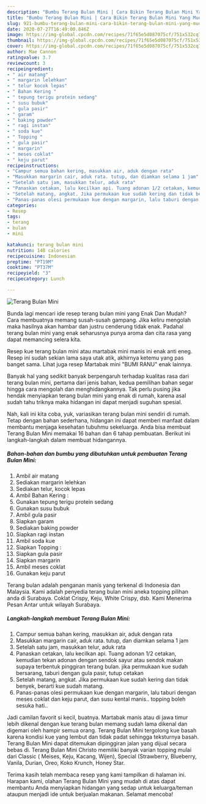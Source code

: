 ```yaml
---
description: "Bumbu Terang Bulan Mini | Cara Bikin Terang Bulan Mini Yang Mudah Dan Praktis"
title: "Bumbu Terang Bulan Mini | Cara Bikin Terang Bulan Mini Yang Mudah Dan Praktis"
slug: 921-bumbu-terang-bulan-mini-cara-bikin-terang-bulan-mini-yang-mudah-dan-praktis
date: 2020-07-27T16:49:00.846Z
image: https://img-global.cpcdn.com/recipes/71f65e5d087075cf/751x532cq70/terang-bulan-mini-foto-resep-utama.jpg
thumbnail: https://img-global.cpcdn.com/recipes/71f65e5d087075cf/751x532cq70/terang-bulan-mini-foto-resep-utama.jpg
cover: https://img-global.cpcdn.com/recipes/71f65e5d087075cf/751x532cq70/terang-bulan-mini-foto-resep-utama.jpg
author: Mae Cannon
ratingvalue: 3.7
reviewcount: 3
recipeingredient:
- " air matang"
- " margarin lelehkan"
- " telur kocok lepas"
- " Bahan Kering "
- " tepung terigu protein sedang"
- " susu bubuk"
- " gula pasir"
- " garam"
- " baking powder"
- " ragi instan"
- " soda kue"
- " Topping "
- " gula pasir"
- " margarin"
- " meses coklat"
- " keju parut"
recipeinstructions:
- "Campur semua bahan kering, masukkan air, aduk dengan rata"
- "Masukkan margarin cair, aduk rata. tutup, dan diamkan selama 1 jam"
- "Setelah satu jam, masukkan telur, aduk rata"
- "Panaskan cetakan, lalu kecilkan api. Tuang adonan 1/2 cetakan, kemudian tekan adonan dengan sendok sayur atau sendok makan supaya terbentuk pinggiran terang bulan. jika permukaan kue sudah bersarang, taburi dengan gula pasir, tutup cetakan"
- "Setelah matang, angkat. Jika permukaan kue sudah kering dan tidak benyek, berarti kue sudah matang."
- "Panas-panas olesi permukaan kue dengan margarin, lalu taburi dengan meses coklat dan keju parut, dan susu kental manis.. topping boleh sesuka hati.."
categories:
- Resep
tags:
- terang
- bulan
- mini

katakunci: terang bulan mini 
nutrition: 148 calories
recipecuisine: Indonesian
preptime: "PT19M"
cooktime: "PT37M"
recipeyield: "3"
recipecategory: Lunch

---
```



![Terang Bulan Mini](https://img-global.cpcdn.com/recipes/71f65e5d087075cf/751x532cq70/terang-bulan-mini-foto-resep-utama.jpg)

Bunda lagi mencari ide resep terang bulan mini yang Enak Dan Mudah? Cara membuatnya memang susah-susah gampang. Jika keliru mengolah maka hasilnya akan hambar dan justru cenderung tidak enak. Padahal terang bulan mini yang enak seharusnya punya aroma dan cita rasa yang dapat memancing selera kita.

Resep kue terang bulan mini atau martabak mini manis ini enak anti eneg. Resep ini sudah sekian lama saya utak atik, akhirnya ketemu yang pas banget sama. Lihat juga resep Martabak mini &#34;BUMI RANU&#34; enak lainnya.

Banyak hal yang sedikit banyak berpengaruh terhadap kualitas rasa dari terang bulan mini, pertama dari jenis bahan, kedua pemilihan bahan segar hingga cara mengolah dan menghidangkannya. Tak perlu pusing jika hendak menyiapkan terang bulan mini yang enak di rumah, karena asal sudah tahu triknya maka hidangan ini dapat menjadi suguhan spesial.


Nah, kali ini kita coba, yuk, variasikan terang bulan mini sendiri di rumah. Tetap dengan bahan sederhana, hidangan ini dapat memberi manfaat dalam membantu menjaga kesehatan tubuhmu sekeluarga. Anda bisa membuat Terang Bulan Mini memakai 16 bahan dan 6 tahap pembuatan. Berikut ini langkah-langkah dalam membuat hidangannya.

<!--inarticleads1-->

##### Bahan-bahan dan bumbu yang dibutuhkan untuk pembuatan Terang Bulan Mini:

1. Ambil  air matang
1. Sediakan  margarin lelehkan
1. Sediakan  telur, kocok lepas
1. Ambil  Bahan Kering :
1. Gunakan  tepung terigu protein sedang
1. Gunakan  susu bubuk
1. Ambil  gula pasir
1. Siapkan  garam
1. Sediakan  baking powder
1. Siapkan  ragi instan
1. Ambil  soda kue
1. Siapkan  Topping :
1. Siapkan  gula pasir
1. Siapkan  margarin
1. Ambil  meses coklat
1. Gunakan  keju parut


Terang bulan adalah penganan manis yang terkenal di Indonesia dan Malaysia. Kami adalah penyedia terang bulan mini aneka topping pilihan anda di Surabaya. Coklat Crispy, Keju, White Crispy, dsb. Kami Menerima Pesan Antar untuk wilayah Surabaya. 

<!--inarticleads2-->

##### Langkah-langkah membuat Terang Bulan Mini:

1. Campur semua bahan kering, masukkan air, aduk dengan rata
1. Masukkan margarin cair, aduk rata. tutup, dan diamkan selama 1 jam
1. Setelah satu jam, masukkan telur, aduk rata
1. Panaskan cetakan, lalu kecilkan api. Tuang adonan 1/2 cetakan, kemudian tekan adonan dengan sendok sayur atau sendok makan supaya terbentuk pinggiran terang bulan. jika permukaan kue sudah bersarang, taburi dengan gula pasir, tutup cetakan
1. Setelah matang, angkat. Jika permukaan kue sudah kering dan tidak benyek, berarti kue sudah matang.
1. Panas-panas olesi permukaan kue dengan margarin, lalu taburi dengan meses coklat dan keju parut, dan susu kental manis.. topping boleh sesuka hati..


Jadi camilan favorit si kecil, buatnya. Martabak manis atau di jawa timur lebih dikenal dengan kue terang bulan memang sudah lama dikenal dan digemari oleh hampir semua orang. Terang Bulan Mini tergolong kue basah karena kondisi kue yang lembut dan tidak padat sehingga teksturnya basah. Terang Bulan Mini dapat ditemukan dipinggiran jalan yang dijual secara bebas di. Terang Bulan Mini Christo memiliki banyak varian topping mulai dari Classic ( Meises, Keju, Kacang, Wijen), Special (Strawberry, Blueberry, Vanila, Durian, Oreo, Koko Krunch, Honey Star. 

Terima kasih telah membaca resep yang kami tampilkan di halaman ini. Harapan kami, olahan Terang Bulan Mini yang mudah di atas dapat membantu Anda menyiapkan hidangan yang sedap untuk keluarga/teman ataupun menjadi ide untuk berjualan makanan. Selamat mencoba!
